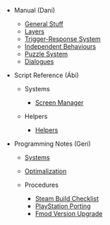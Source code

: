 - Manual (Dani)

  - [General Stuff](general.md)
  - [Layers](layers.md)
  - [Trigger-Response System](trigger-response.md)
  - [Independent Behaviours](behaviours.md)
  - [Puzzle System](puzzle-system.md)
  - [Dialogues](dialogues.md)

- Script Reference (Ábi)

  - Systems
    - [Screen Manager](screen-manager.md)

  - Helpers
    - [Helpers](helpers.md)

- Programming Notes (Geri)

  - [Systems](systems-notes.md)
  - [Optimalization](optimalization.md)

  - Procedures
    - [Steam Build Checklist](steam-build.md)
    - [PlayStation Porting](ps-porting.md)
    - [Fmod Version Upgrade](fmod-upgrade.md)
